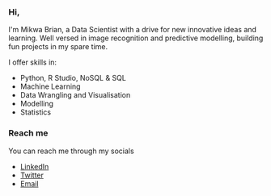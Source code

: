 ### Hi,
I'm Mikwa Brian, a Data Scientist with a drive for new innovative ideas and learning. Well versed in image recognition and predictive modelling, building fun projects in my spare time.


I offer skills in:
 - Python, R Studio, NoSQL & SQL
 - Machine Learning
 - Data Wrangling and Visualisation
 - Modelling
 - Statistics
 
 ### Reach me
 You can reach me through my socials
 - [LinkedIn](linkedin.com/in/brian-mikwa-a9700620a)
 - [Twitter](https://twitter.com/__brayo)
 - [Email](brianmikwaa@gmail.com)

<!--
**mikvva/mikvva** is a ✨ _special_ ✨ repository because its `README.md` (this file) appears on your GitHub profile.

Here are some ideas to get you started:

- 🔭 I’m currently working on ...
- 🌱 I’m currently learning ...
- 👯 I’m looking to collaborate on ...
- 🤔 I’m looking for help with ...
- 💬 Ask me about ...
- 📫 How to reach me: ...
- 😄 Pronouns: ...
- ⚡ Fun fact: ...
-->
